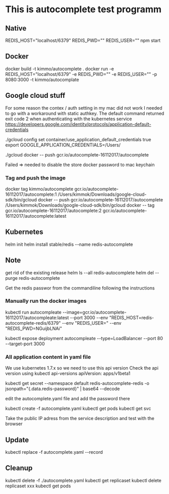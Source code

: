 # This is autocomplete test programm

## Native
REDIS_HOST="localhost/6379" REDIS_PWD="" REDIS_USER="" npm start

## Docker
docker build -t kimmo/autocomplete .
docker run -e REDIS_HOST="localhost/6379" -e REDIS_PWD="" -e REDIS_USER="" -p 8080:3000 -t kimmo/autocomplate 

## Google cloud stuff
For some reason the contex / auth setting in my mac did not work
I needed to go with a workaround with static authkey. The default 
command returned exit code 2 when authenticating with the kubernetes service
https://developers.google.com/identity/protocols/application-default-credentials

./gcloud config set container/use_application_default_credentials true
export GOOGLE_APPLICATION_CREDENTIALS=/Users/

./gcloud docker -- push gcr.io/autocomplete-16112017/autocomplete

Failed => needed to disable the store docker password to mac keychain

### Tag and push the image
docker tag kimmo/autocomplete gcr.io/autocomplete-16112017/autocomplete:1 
/Users/kimmok/Downloads/google-cloud-sdk/bin/gcloud docker -- push gcr.io/autocomplete-16112017/autocomplete
/Users/kimmok/Downloads/google-cloud-sdk/bin/gcloud docker -- tag gcr.io/autocomplete-16112017/autocomplete:2 gcr.io/autocomplete-16112017/autocomplete:latest


## Kubernetes
helm init
helm install stable/redis --name redis-autocomplete

## Note
get rid of the existing release
helm ls --all redis-autocomplete
helm del --purge redis-autocomplete

Get the redis passwor from the commandiline following the instructions

### Manually run the docker images
kubectl run autocompleate --image=gcr.io/autocomplete-16112017/autocompleate:latest --port 3000 --env "REDIS_HOST=redis-autocomplete-redis/6379" --env "REDIS_USER=" --env "REDIS_PWD=NGuijbLNAi"

kubectl expose deployment autocompleate --type=LoadBalancer --port 80 --target-port 3000

### All application content in yaml file
We use kubernetes 1.7.x so we need to use this api version
Check the api version using kubectl api-versions
apiVersion: apps/v1beta1

kubectl get secret --namespace default redis-autocomplete-redis -o jsonpath="{.data.redis-password}" | base64 --decode
 
edit the autocomplete.yaml file and add the password there

kubectl create -f autocomplete.yaml
kubectl get pods
kubectl get svc

Take the public IP adress from the service description and test with the browser


## Update
kubectl replace -f autocomplete.yaml --record

## Cleanup
kubectl delete -f ./autocomplete.yaml
kubectl get replicaset
kubectl delete replicaset xxx
kubectl get pods


